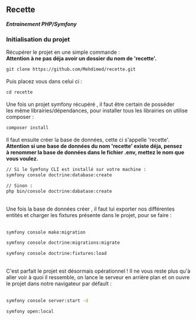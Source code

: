## Recette
***Entrainement PHP/Symfony***

### Initialisation du projet

Récupérer le projet en une simple commande :  
**Attention à ne pas déja avoir un dossier du nom de 'recette'.**
  
`git clone https://github.com/Mehdimed/recette.git`
</br></br>
Puis placez vous dans celui ci :  
  
`cd recette`  
</br>
Une fois un projet symfony récupéré , il faut être certain de posséder  
les même librairies/dépendances, pour installer tous les librairies on utilise composer :  
  
`composer install`  
</br>
Il faut ensuite créer la base de données, cette ci s'appelle 'recette'.  
**Attention si une base de données du nom 'recette' existe déja, pensez  
à renommer la base de données dans le fichier .env, mettez le nom que vous voulez.**  
 ```bash
// Si le Symfony CLI est installé sur votre machine :  
symfony console doctrine:database:create

// Sinon : 
php bin/console doctrine:dabatase:create
```
</br>
Une fois la base de données créer , il faut lui exporter nos différentes entités  
et charger les fixtures présente dans le projet, pour se faire :  <br><br>

```bash
symfony console make:migration

symfony console doctrine:migrations:migrate

symfony console doctrine:fixtures:load
```

</br>
C'est parfait le projet est désormais opérationnel ! Il ne vous reste plus qu'à aller voir à quoi il ressemble,  
on lance le serveur en arrière plan et on ouvre le projet dans notre navigateur par défault :  <br><br>

```bash
symfony console server:start -d

symfony open:local
```
